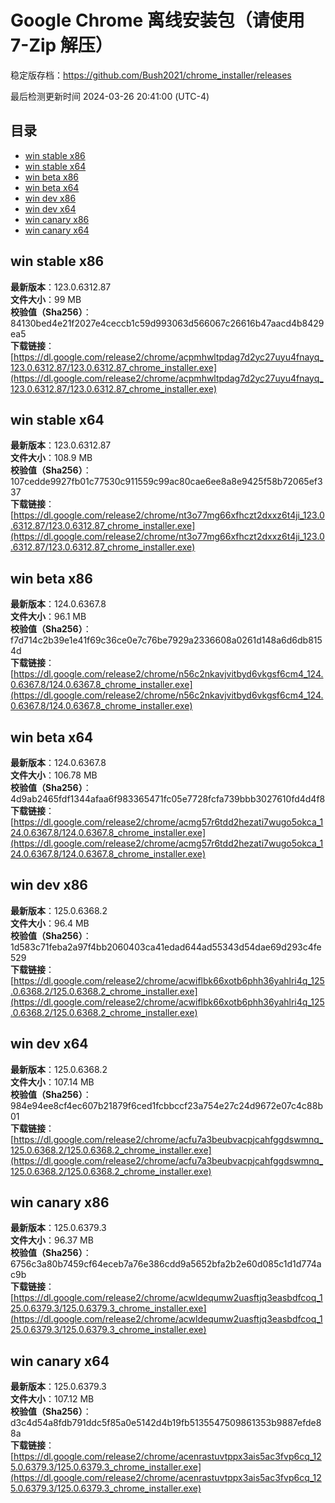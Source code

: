 # Google Chrome 离线安装包（请使用 7-Zip 解压）
稳定版存档：<https://github.com/Bush2021/chrome_installer/releases>

最后检测更新时间
2024-03-26 20:41:00 (UTC-4)


## 目录
* [win stable x86](https://github.com/Bush2021/chrome_installer?tab=readme-ov-file#win-stable-x86)
* [win stable x64](https://github.com/Bush2021/chrome_installer?tab=readme-ov-file#win-stable-x64)
* [win beta x86](https://github.com/Bush2021/chrome_installer?tab=readme-ov-file#win-beta-x86)
* [win beta x64](https://github.com/Bush2021/chrome_installer?tab=readme-ov-file#win-beta-x64)
* [win dev x86](https://github.com/Bush2021/chrome_installer?tab=readme-ov-file#win-dev-x86)
* [win dev x64](https://github.com/Bush2021/chrome_installer?tab=readme-ov-file#win-dev-x64)
* [win canary x86](https://github.com/Bush2021/chrome_installer?tab=readme-ov-file#win-canary-x86)
* [win canary x64](https://github.com/Bush2021/chrome_installer?tab=readme-ov-file#win-canary-x64)

## win stable x86
**最新版本**：123.0.6312.87  
**文件大小**：99 MB  
**校验值（Sha256）**：84130bed4e21f2027e4ceccb1c59d993063d566067c26616b47aacd4b8429ea5  
**下载链接**：[https://dl.google.com/release2/chrome/acpmhwltpdag7d2yc27uyu4fnayq_123.0.6312.87/123.0.6312.87_chrome_installer.exe](https://dl.google.com/release2/chrome/acpmhwltpdag7d2yc27uyu4fnayq_123.0.6312.87/123.0.6312.87_chrome_installer.exe)  

## win stable x64
**最新版本**：123.0.6312.87  
**文件大小**：108.9 MB  
**校验值（Sha256）**：107cedde9927fb01c77530c911559c99ac80cae6ee8a8e9425f58b72065ef337  
**下载链接**：[https://dl.google.com/release2/chrome/nt3o77mg66xfhczt2dxxz6t4ji_123.0.6312.87/123.0.6312.87_chrome_installer.exe](https://dl.google.com/release2/chrome/nt3o77mg66xfhczt2dxxz6t4ji_123.0.6312.87/123.0.6312.87_chrome_installer.exe)  

## win beta x86
**最新版本**：124.0.6367.8  
**文件大小**：96.1 MB  
**校验值（Sha256）**：f7d714c2b39e1e41f69c36ce0e7c76be7929a2336608a0261d148a6d6db8154d  
**下载链接**：[https://dl.google.com/release2/chrome/n56c2nkavjvitbyd6vkgsf6cm4_124.0.6367.8/124.0.6367.8_chrome_installer.exe](https://dl.google.com/release2/chrome/n56c2nkavjvitbyd6vkgsf6cm4_124.0.6367.8/124.0.6367.8_chrome_installer.exe)  

## win beta x64
**最新版本**：124.0.6367.8  
**文件大小**：106.78 MB  
**校验值（Sha256）**：4d9ab2465fdf1344afaa6f983365471fc05e7728fcfa739bbb3027610fd4d4f8  
**下载链接**：[https://dl.google.com/release2/chrome/acmg57r6tdd2hezati7wugo5okca_124.0.6367.8/124.0.6367.8_chrome_installer.exe](https://dl.google.com/release2/chrome/acmg57r6tdd2hezati7wugo5okca_124.0.6367.8/124.0.6367.8_chrome_installer.exe)  

## win dev x86
**最新版本**：125.0.6368.2  
**文件大小**：96.4 MB  
**校验值（Sha256）**：1d583c71feba2a97f4bb2060403ca41edad644ad55343d54dae69d293c4fe529  
**下载链接**：[https://dl.google.com/release2/chrome/acwiflbk66xotb6phh36yahlri4q_125.0.6368.2/125.0.6368.2_chrome_installer.exe](https://dl.google.com/release2/chrome/acwiflbk66xotb6phh36yahlri4q_125.0.6368.2/125.0.6368.2_chrome_installer.exe)  

## win dev x64
**最新版本**：125.0.6368.2  
**文件大小**：107.14 MB  
**校验值（Sha256）**：984e94ee8cf4ec607b21879f6ced1fcbbccf23a754e27c24d9672e07c4c88b01  
**下载链接**：[https://dl.google.com/release2/chrome/acfu7a3beubvacpjcahfggdswmnq_125.0.6368.2/125.0.6368.2_chrome_installer.exe](https://dl.google.com/release2/chrome/acfu7a3beubvacpjcahfggdswmnq_125.0.6368.2/125.0.6368.2_chrome_installer.exe)  

## win canary x86
**最新版本**：125.0.6379.3  
**文件大小**：96.37 MB  
**校验值（Sha256）**：6756c3a80b7459cf64eceb7a76e386cdd9a5652bfa2b2e60d085c1d1d774ac9b  
**下载链接**：[https://dl.google.com/release2/chrome/acwldequmw2uasftjq3easbdfcoq_125.0.6379.3/125.0.6379.3_chrome_installer.exe](https://dl.google.com/release2/chrome/acwldequmw2uasftjq3easbdfcoq_125.0.6379.3/125.0.6379.3_chrome_installer.exe)  

## win canary x64
**最新版本**：125.0.6379.3  
**文件大小**：107.12 MB  
**校验值（Sha256）**：d3c4d54a8fdb791ddc5f85a0e5142d4b19fb5135547509861353b9887efde88a  
**下载链接**：[https://dl.google.com/release2/chrome/acenrastuvtppx3ais5ac3fvp6cq_125.0.6379.3/125.0.6379.3_chrome_installer.exe](https://dl.google.com/release2/chrome/acenrastuvtppx3ais5ac3fvp6cq_125.0.6379.3/125.0.6379.3_chrome_installer.exe)  

